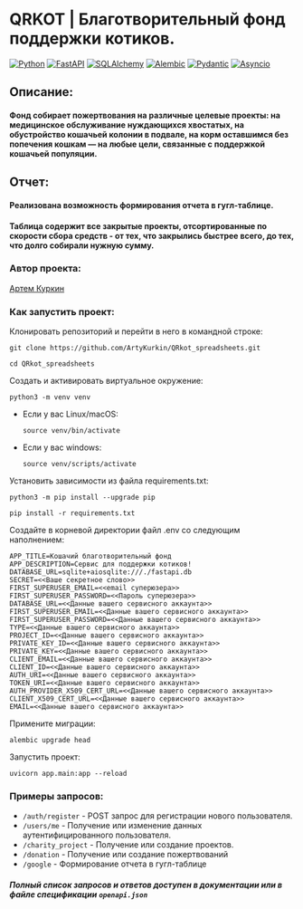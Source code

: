 # QRKOT | Благотворительный фонд поддержки котиков.

[![Python](https://img.shields.io/badge/-Python-464646?style=flat&logo=Python&logoColor=ffffff&color=043A6B)](https://www.python.org/)
[![FastAPI](https://img.shields.io/badge/-FastAPI-464646?style=flat&logo=FastAPI&logoColor=ffffff&color=043A6B)](https://fastapi.tiangolo.com/)
[![SQLAlchemy](https://img.shields.io/badge/-SQLAlchemy-464646?style=flat&logo=SQLAlchemy&logoColor=ffffff&color=043A6B)](https://pypi.org/project/SQLAlchemy/)
[![Alembic](https://img.shields.io/badge/-Alembic-464646?style=flat&logo=Alembic&logoColor=ffffff&color=043A6B)](https://pypi.org/project/alembic/)
[![Pydantic](https://img.shields.io/badge/-Pydantic-464646?style=flat&logo=Pydantic&logoColor=ffffff&color=043A6B)](https://pypi.org/project/pydantic/)
[![Asyncio](https://img.shields.io/badge/-Asyncio-464646?style=flat&logo=Asyncio&logoColor=ffffff&color=043A6B)](https://docs.python.org/3/library/asyncio.html)

## Описание:
#### Фонд собирает пожертвования на различные целевые проекты: на медицинское обслуживание нуждающихся хвостатых, на обустройство кошачьей колонии в подвале, на корм оставшимся без попечения кошкам — на любые цели, связанные с поддержкой кошачьей популяции.

## Отчет:

#### Реализована возможность формирования отчета в гугл-таблице.
#### Таблица содержит все закрытые проекты, отсортированные по скорости сбора средств - от тех, что закрылись быстрее всего, до тех, что долго собирали нужную сумму.

### Автор проекта:

[Артем Куркин](https://github.com/ArtyKurkin)

### Как запустить проект:

Клонировать репозиторий и перейти в него в командной строке:

```
git clone https://github.com/ArtyKurkin/QRkot_spreadsheets.git
```
```
cd QRkot_spreadsheets
```
Cоздать и активировать виртуальное окружение:

```
python3 -m venv venv
```

* Если у вас Linux/macOS:

    ```
    source venv/bin/activate
    ```

* Если у вас windows:

    ```
    source venv/scripts/activate
    ```

Установить зависимости из файла requirements.txt:

```
python3 -m pip install --upgrade pip
```

```
pip install -r requirements.txt
```
Создайте в корневой директории файл .env со следующим наполнением:
```
APP_TITLE=Кошачий благотворительный фонд
APP_DESCRIPTION=Сервис для поддержки котиков!
DATABASE_URL=sqlite+aiosqlite:///./fastapi.db
SECRET=<<Ваше секретное слово>>
FIRST_SUPERUSER_EMAIL=<<email суперюзера>>
FIRST_SUPERUSER_PASSWORD=<<Пароль суперюзера>>
DATABASE_URL=<<Данные вашего сервисного аккаунта>>
FIRST_SUPERUSER_EMAIL=<<Данные вашего сервисного аккаунта>>
FIRST_SUPERUSER_PASSWORD=<<Данные вашего сервисного аккаунта>>
TYPE=<<Данные вашего сервисного аккаунта>>
PROJECT_ID=<<Данные вашего сервисного аккаунта>>
PRIVATE_KEY_ID=<<Данные вашего сервисного аккаунта>>
PRIVATE_KEY=<<Данные вашего сервисного аккаунта>>
CLIENT_EMAIL=<<Данные вашего сервисного аккаунта>>
CLIENT_ID=<<Данные вашего сервисного аккаунта>>
AUTH_URI=<<Данные вашего сервисного аккаунта>>
TOKEN_URI=<<Данные вашего сервисного аккаунта>>
AUTH_PROVIDER_X509_CERT_URL=<<Данные вашего сервисного аккаунта>>
CLIENT_X509_CERT_URL=<<Данные вашего сервисного аккаунта>>
EMAIL=<<Данные вашего сервисного аккаунта>>
```
Примените миграции:
```
alembic upgrade head
```
Запустить проект:
```
uvicorn app.main:app --reload
```
### Примеры запросов:

* `/auth/register` - POST запрос для регистрации нового пользователя.
* `/users/me` - Получение или изменение данных аутентифицированного пользователя.
* `/charity_project` - Получение или создание проектов.
* `/donation` - Получение или создание пожертвований
* `/google` - Формирование отчета в гугл-таблице

##### Полный список запросов и ответов доступен в документации или в файле спецификации `openapi.json`
